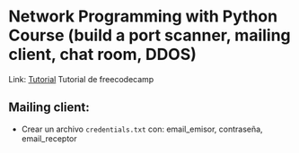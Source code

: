 # Network Programming with Python Course (build a port scanner, mailing client, chat room, DDOS)

Link: [Tutorial](https://youtu.be/FGdiSJakIS4?si=RAwliJ9bIfKq4zEQ)
Tutorial de freecodecamp

## Mailing client:
* Crear un archivo `credentials.txt` con: email_emisor, contraseña, email_receptor
